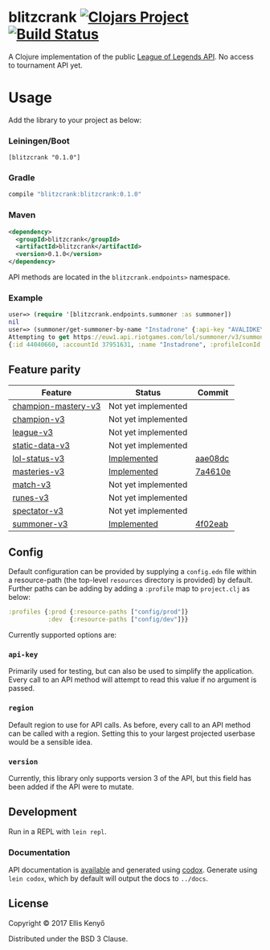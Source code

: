 # blitzcrank [![Clojars Project](https://img.shields.io/clojars/v/blitzcrank.svg)](https://clojars.org/blitzcrank) [![Build Status](https://travis-ci.org/elken/blitzcrank.svg?branch=master)](https://travis-ci.org/elken/blitzcrank)

A Clojure implementation of the public [League of Legends API](https://developer.riotgames.com/). No access to tournament API yet.

# Usage
Add the library to your project as below:

### Leiningen/Boot
```
[blitzcrank "0.1.0"]
```
### Gradle
```groovy
compile "blitzcrank:blitzcrank:0.1.0"
```
### Maven
```xml
<dependency>
  <groupId>blitzcrank</groupId>
  <artifactId>blitzcrank</artifactId>
  <version>0.1.0</version>
</dependency>
```

API methods are located in the `blitzcrank.endpoints>` namespace.

### Example
```clojure
user=> (require '[blitzcrank.endpoints.summoner :as summoner])
nil
user=> (summoner/get-summoner-by-name "Instadrone" {:api-key "AVALIDKEY"})
Attempting to get https://euw1.api.riotgames.com/lol/summoner/v3/summoners/by-name/Instadrone
{:id 44040660, :accountId 37951631, :name "Instadrone", :profileIconId 1470, :revisionDate 1496956028000, :summonerLevel 30}

```
## Feature parity
| Feature| Status| Commit |
| -------- | -------- |---- |
| [champion-mastery-v3](https://developer.riotgames.com/api-methods/#champion-mastery-v3)   | Not yet implemented  | |
| [champion-v3](https://developer.riotgames.com/api-methods/#champion-v3) | Not yet implemented | |
| [league-v3](https://developer.riotgames.com/api-methods/#league-v3) | Not yet implemented | |
| [static-data-v3](https://developer.riotgames.com/api-methods/#lol-static-data-v3) | Not yet implemented | |
| [lol-status-v3](https://developer.riotgames.com/api-methods/#lol-status-v3) | [Implemented](https://github.com/elken/blitzcrank/blob/master/src/blitzcrank/api/v3/status.clj) | [aae08dc](https://github.com/elken/blitzcrank/commit/aae08dcfa2746106b00d0979e0e9f05e097e065f) |
| [masteries-v3](https://developer.riotgames.com/api-methods/#masteries-v3) | [Implemented](https://github.com/elken/blitzcrank/blob/master/src/blitzcrank/api/v3/masteries.clj) | [7a4610e](https://github.com/elken/blitzcrank/commit/7a4610e03fbb3fa643b5d3c0f74e1e6a75f94b04) |
| [match-v3](https://developer.riotgames.com/api-methods/#match-v3) | Not yet implemented | |
| [runes-v3](https://developer.riotgames.com/api-methods/#runes-v3) | Not yet implemented | |
| [spectator-v3](https://developer.riotgames.com/api-methods/#spectator-v3) | Not yet implemented | |
| [summoner-v3](https://developer.riotgames.com/api-methods/#summoner-v3) | [Implemented](https://github.com/elken/blitzcrank/blob/master/src/blitzcrank/api/v3/summoner.clj) | [4f02eab](https://github.com/elken/blitzcrank/commit/4f02eab23fcdbe87c160503b5333de7358525fd5#diff-63c71c866bf369dee4124a3ab90fc8e3) |

## Config

Default configuration can be provided by supplying a `config.edn` file within a resource-path 
(the top-level `resources` directory is provided) by default. Further paths can be adding by adding a `:profile` map to
`project.clj` as below:
```clojure
:profiles {:prod {:resource-paths ["config/prod"]}
           :dev  {:resource-paths ["config/dev"]}}
```

Currently supported options are:

### `api-key` 

Primarily used for testing, but can also be used to simplify the application. Every call to an API method will attempt 
to read this value if no argument is passed.

### `region`

Default region to use for API calls. As before, every call to an API method can be called with a region. Setting this 
to your largest projected userbase would be a sensible idea.

### `version`

Currently, this library only supports version 3 of the API, but this field has been added if the API were to mutate.

## Development

Run in a REPL with `lein repl`. 

### Documentation
API documentation is [available](https://elken.github.io/blitzcrank/) and 
generated using [codox](https://github.com/weavejester/codox). Generate using `lein codox`, which by default will output
the docs to `../docs`. <!-- Need to get rid of this ASAP -->

## License

Copyright © 2017 Ellis Kenyő

Distributed under the BSD 3 Clause.
